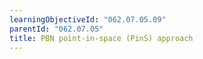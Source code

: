```yaml
---
learningObjectiveId: "062.07.05.09"
parentId: "062.07.05"
title: PBN point-in-space (PinS) approach
---
```

